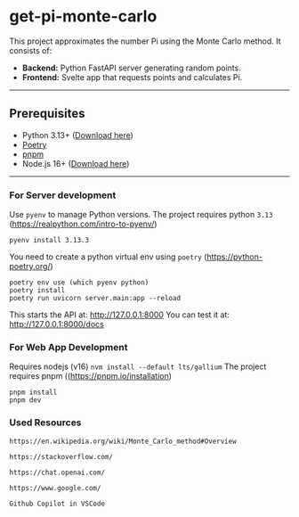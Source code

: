 # get-pi-monte-carlo 

This project approximates the number Pi using the Monte Carlo method. It consists of:

- **Backend:** Python FastAPI server generating random points.
- **Frontend:** Svelte app that requests points and calculates Pi.

---

## Prerequisites

- Python 3.13+ ([Download here](https://www.python.org/downloads/))
- [Poetry](https://python-poetry.org/docs/#installation)
- [pnpm](https://pnpm.io/installation)
- Node.js 16+ ([Download here](https://nodejs.org/))

---

### For Server development

Use `pyenv` to manage Python versions. The project requires python `3.13` (https://realpython.com/intro-to-pyenv/)

```
pyenv install 3.13.3
```

You need to create a python virtual env using `poetry` (https://python-poetry.org/)

```
poetry env use (which pyenv python)
poetry install
poetry run uvicorn server.main:app --reload
```

This starts the API at: http://127.0.0.1:8000
You can test it at: http://127.0.0.1:8000/docs


### For Web App Development

Requires nodejs (v16) `nvm install --default lts/gallium`
The project requires pnpm ((https://pnpm.io/installation)


```
pnpm install
pnpm dev
```


### Used Resources 

`https://en.wikipedia.org/wiki/Monte_Carlo_method#Overview`

`https://stackoverflow.com/`

`https://chat.openai.com/`

`https://www.google.com/`

`Github Copilot in VSCode`